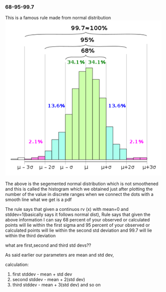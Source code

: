 ### 68-95-99.7

This is a famous rule made from normal distribution
<img src="assets/68-95-99.7-2fea81b5.png" width="800" /> 

The above is the segemented normal distribution which is not smoothened and this is called the histogram which we obtained just after plotting the number of the value in discrete ranges when we connect the dots with a smooth line what we get is a pdf

The rule says that given a continuos rv (x) with mean=0 and stddev=1(basically says it follows normal dist), Rule says that given the above information I can say 68 percent of your observed or calculated points will lie within the first sigma and 95 percent of your observed or calculated points will lie within the second std deviation and 99.7 will lie within the third deviation

what are first,second and third std devs??

As said earlier our parameters are mean and std dev,

calculation:

1. first stddev - mean + std dev
2. second stddev - mean + 2(std dev)
3. third stddev - mean + 3(std dev) and so on
